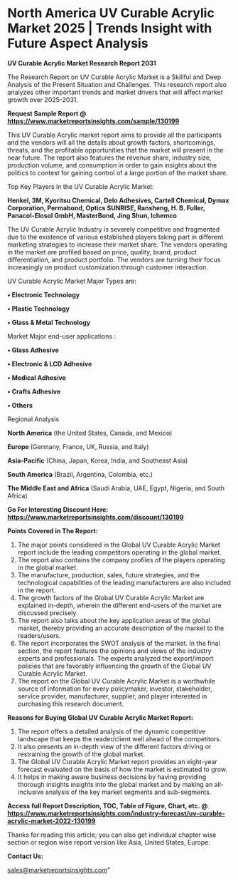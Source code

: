 # North America UV Curable Acrylic Market 2025 | Trends Insight with Future Aspect Analysis

<strong>UV Curable Acrylic Market Research Report 2031</strong>

The Research Report on UV Curable Acrylic Market is a Skillful and Deep Analysis of the Present Situation and Challenges. This research report also analyzes other important trends and market drivers that will affect market growth over 2025-2031.

<strong>Request Sample Report @ <a href=https://www.marketreportsinsights.com/sample/130199>https://www.marketreportsinsights.com/sample/130199</a></strong>

This UV Curable Acrylic market report aims to provide all the participants and the vendors will all the details about growth factors, shortcomings, threats, and the profitable opportunities that the market will present in the near future. The report also features the revenue share, industry size, production volume, and consumption in order to gain insights about the politics to contest for gaining control of a large portion of the market share.

Top Key Players in the UV Curable Acrylic Market:

<strong>Henkel, 3M, Kyoritsu Chemical, Delo Adhesives, Cartell Chemical, Dymax Corporation, Permabond, Optics SUNRISE, Ransheng, H. B. Fuller, Panacol-Elosol GmbH, MasterBond, Jing Shun, Ichemco</strong>

The UV Curable Acrylic Industry is severely competitive and fragmented due to the existence of various established players taking part in different marketing strategies to increase their market share. The vendors operating in the market are profiled based on price, quality, brand, product differentiation, and product portfolio. The vendors are turning their focus increasingly on product customization through customer interaction.

UV Curable Acrylic Market Major Types are:

<strong>• Electronic Technology

• Plastic Technology

• Glass & Metal Technology</strong>

Market Major end-user applications :

<strong>• Glass Adhesive

• Electronic & LCD Adhesive

• Medical Adhesive

• Crafts Adhesive

• Others</strong>

Regional Analysis

</u><strong><b>North America</b></strong> (the United States, Canada, and Mexico)

<strong><b>Europe </b></strong>(Germany, France, UK, Russia, and Italy)

<strong><b>Asia-Pacific</b></strong> (China, Japan, Korea, India, and Southeast Asia)

<strong><b>South America</b></strong> (Brazil, Argentina, Colombia, etc.)

<strong><b>The Middle East and Africa</b></strong> (Saudi Arabia, UAE, Egypt, Nigeria, and South Africa)

<strong>Go For Interesting Discount Here: <a href=https://www.marketreportsinsights.com/discount/130199>https://www.marketreportsinsights.com/discount/130199</a></strong>

<strong>Points Covered in The Report:</strong>
<ol>
  <li>The major points considered in the Global UV Curable Acrylic Market report include the leading competitors operating in the global market.</li>
  <li>The report also contains the company profiles of the players operating in the global market.</li>
  <li>The manufacture, production, sales, future strategies, and the technological capabilities of the leading manufacturers are also included in the report.</li>
  <li>The growth factors of the Global UV Curable Acrylic Market are explained in-depth, wherein the different end-users of the market are discussed precisely.</li>
  <li>The report also talks about the key application areas of the global market, thereby providing an accurate description of the market to the readers/users.</li>
  <li>The report incorporates the SWOT analysis of the market. In the final section, the report features the opinions and views of the industry experts and professionals. The experts analyzed the export/import policies that are favorably influencing the growth of the Global UV Curable Acrylic Market.</li>
  <li>The report on the Global UV Curable Acrylic Market is a worthwhile source of information for every policymaker, investor, stakeholder, service provider, manufacturer, supplier, and player interested in purchasing this research document.</li>
</ol>
<strong>Reasons for Buying Global UV Curable Acrylic Market Report:</strong>

<ol>
  <li>The report offers a detailed analysis of the dynamic competitive landscape that keeps the reader/client well ahead of the competitors.</li>
  <li>It also presents an in-depth view of the different factors driving or restraining the growth of the global market.</li>
  <li>The Global UV Curable Acrylic Market report provides an eight-year forecast evaluated on the basis of how the market is estimated to grow.</li>
  <li>It helps in making aware business decisions by having providing thorough insights insights into the global market and by making an all-inclusive analysis of the key market segments and sub-segments.</li>
</ol>
<strong>Access full Report Description, TOC, Table of Figure, Chart, etc. @ <a href=https://www.marketreportsinsights.com/industry-forecast/uv-curable-acrylic-market-2022-130199>https://www.marketreportsinsights.com/industry-forecast/uv-curable-acrylic-market-2022-130199</a></strong>


Thanks for reading this article; you can also get individual chapter wise section or region wise report version like Asia, United States, Europe.

<strong>Contact Us:</strong>

sales@marketreportsinsights.com"
